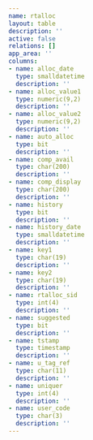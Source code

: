 ```yaml
---
name: rtalloc
layout: table
description: ''
active: false
relations: []
app_area: ''
columns:
- name: alloc_date
  type: smalldatetime
  description: ''
- name: alloc_value1
  type: numeric(9,2)
  description: ''
- name: alloc_value2
  type: numeric(9,2)
  description: ''
- name: auto_alloc
  type: bit
  description: ''
- name: comp_avail
  type: char(200)
  description: ''
- name: comp_display
  type: char(200)
  description: ''
- name: history
  type: bit
  description: ''
- name: history_date
  type: smalldatetime
  description: ''
- name: key1
  type: char(19)
  description: ''
- name: key2
  type: char(19)
  description: ''
- name: rtalloc_sid
  type: int(4)
  description: ''
- name: suggested
  type: bit
  description: ''
- name: tstamp
  type: timestamp
  description: ''
- name: u_tag_ref
  type: char(11)
  description: ''
- name: uniquer
  type: int(4)
  description: ''
- name: user_code
  type: char(3)
  description: ''
---
```


